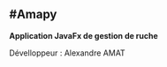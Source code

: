 #Amapy
--------------------------
**Application JavaFx de gestion de ruche**

Dévelloppeur : Alexandre AMAT